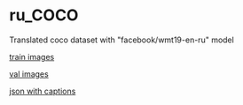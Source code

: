 # ru_COCO

Translated coco dataset with "facebook/wmt19-en-ru" model


[train images](http://images.cocodataset.org/zips/train2014.zip)

[val images](http://images.cocodataset.org/zips/val2014.zip)

[json with captions](soon)
